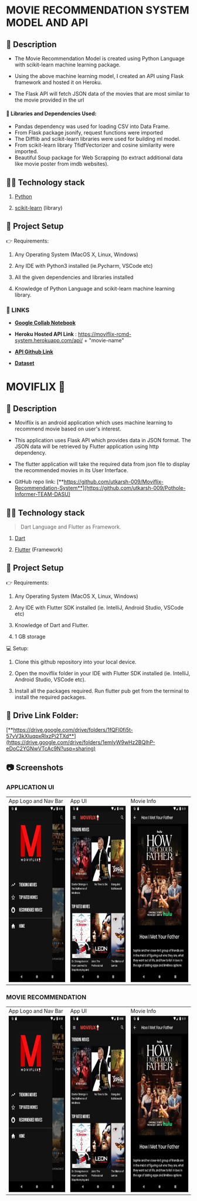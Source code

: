 # MOVIE RECOMMENDATION SYSTEM MODEL AND API

## 📄 Description

- The Movie Recommendation Model is created using Python Language with scikit-learn machine learning package. 

- Using the above machine learning model, I created an API using Flask framework and hosted it on Heroku. 

- The Flask API will fetch JSON data of the movies that are most similar to the movie provided in the url

#### 📜 Libraries and Dependencies Used:
- Pandas dependency was used for loading CSV into Data Frame.
- From Flask package jsonify, request functions were imported
- The Difflib and scikit-learn libraries were used for building ml model. 
- From scikit-learn library TfidfVectorizer and cosine similarity were imported.
- Beautiful Soup package for Web Scrapping (to extract additional data like movie poster from imdb websites).  

## 👨‍💻 Technology stack

1.  [Python](https://www.python.org/)

2.  [scikit-learn](https://scikit-learn.org/stable/) (library)

## 📃 Project Setup
👉 Requirements:

1.  Any Operating System (MacOS X, Linux, Windows)

2.  Any IDE with Python3 installed (ie.Pycharm, VSCode etc)

3. All the given dependencies and libraries installed

4.  Knowledge of Python Language and scikit-learn machine learning library.

### 🔗 LINKS
- [**Google Collab Notebook**](https://colab.research.google.com/drive/1MDv6qjEb7abjW_yhPvqk5U9mZw3V_VUM?usp=sharing)

- **Heroku Hosted API Link** : https://moviflix-rcmd-system.herokuapp.com/api/ + "movie-name"

- [**API Github Link**](https://github.com/utkarsh-009/heroku-RS-API)

- [**Dataset**](https://drive.google.com/drive/u/0/folders/1auvOI10P8za5x6Y5RDfOgch5ietTAdNr)


# MOVIFLIX 🍿

## 📄 Description

- Moviflix is an android application which uses machine learning to recommend movie based on user's interest. 

- This application uses Flask API which provides data in JSON format. The JSON data will be retrieved by Flutter application using http dependency.

- The flutter application will take the required data from json file to display the recommended movies in its User Interface. 

- GitHub repo link: 
  [**https://github.com/utkarsh-009/Moviflix-Recommendation-System**](https://github.com/utkarsh-009/Pothole-Informer-TEAM-DASU)

## 👨‍💻 Technology stack
> Dart Language and Flutter as Framework.

1.  [Dart](https://dart.dev/)

2.  [Flutter](https://flutter.dev/) (Framework)


## 📃 Project Setup
👉 Requirements:

1.  Any Operating System (MacOS X, Linux, Windows)

2.  Any IDE with Flutter SDK installed (ie. IntelliJ, Android Studio, VSCode etc)

3.  Knowledge of Dart and Flutter.

4.  1 GB storage

💻 Setup:
1.  Clone this github repository into your local device.

2.  Open the moviflix folder in your IDE with Flutter SDK installed (ie. IntelliJ, Android Studio, VSCode etc).

3.  Install all the packages required. Run flutter pub get from the terminal to install the required packages.

## 🔗 Drive Link Folder:
[**https://drive.google.com/drive/folders/1fQFl0fi5t-57yV3kXluqpxRlxzPj2TXd**](https://drive.google.com/drive/folders/1emlyW9wHz2BQlhP-eDoC2YGNwVTcAc9N?usp=sharing)


## 📷 Screenshots

### APPLICATION UI
<table>
  <tr>
    <td>App Logo and Nav Bar</td>
     <td>App UI</td>
     <td>Movie Info</td>
  </tr>
  <tr>
    <td><img src="https://github.com/utkarsh-009/Moviflix-Recommendation-System/blob/master/images/nav_bar.jpg?raw=true" width=270 height=480></td>
    <td><img src="https://github.com/utkarsh-009/Moviflix-Recommendation-System/blob/master/images/app_ui.jpg?raw=true" width=270 height=480></td>
    <td><img src="https://github.com/utkarsh-009/Moviflix-Recommendation-System/blob/master/images/info_page.jpg?raw=true" width=270 height=480></td>
  </tr>
 </table>

### MOVIE RECOMMENDATION

<table>
  <tr>
    <td>App Logo and Nav Bar</td>
     <td>App UI</td>
     <td>Movie Info</td>
  </tr>
  <tr>
    <td><img src="https://github.com/utkarsh-009/Moviflix-Recommendation-System/blob/master/images/nav_bar.jpg?raw=true" width=270 height=480></td>
    <td><img src="https://github.com/utkarsh-009/Moviflix-Recommendation-System/blob/master/images/app_ui.jpg?raw=true" width=270 height=480></td>
    <td><img src="https://github.com/utkarsh-009/Moviflix-Recommendation-System/blob/master/images/info_page.jpg?raw=true" width=270 height=480></td>
  </tr>
 </table>